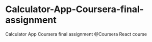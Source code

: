 # Calculator-App-Coursera-final-assignment
Calculator App Coursera final assignment @Coursera React course
